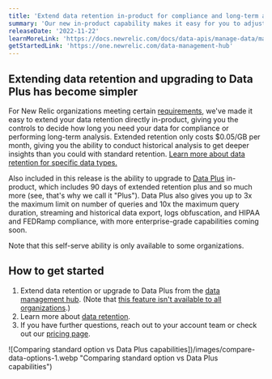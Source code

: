 ```yaml
---
title: 'Extend data retention in-product for compliance and long-term analysis'
summary: 'Our new in-product capability makes it easy for you to adjust your retention or access Data Plus without needing to contact sales'
releaseDate: '2022-11-22'
learnMoreLink: 'https://docs.newrelic.com/docs/data-apis/manage-data/manage-data-retention/#adjust-retention'
getStartedLink: 'https://one.newrelic.com/data-management-hub'
---
```


## Extending data retention and upgrading to Data Plus has become simpler

For New Relic organizations meeting certain [requirements](https://docs.newrelic.com/docs/data-apis/manage-data/manage-data-retention#requirements), we've made it easy to extend your data retention directly in-product, giving you the controls to decide how long you need your data for compliance or performing long-term analysis. Extended retention only costs \$0.05/GB per month, giving you the ability to conduct historical analysis to get deeper insights than you could with standard retention. [Learn more about data retention for specific data types.](https://docs.newrelic.com/docs/data-apis/manage-data/manage-data-retention/#retention-periods)

Also included in this release is the ability to upgrade to [Data Plus](https://docs.newrelic.com/docs/accounts/accounts-billing/new-relic-one-pricing-billing/data-ingest-billing/#data-plus) in-product, which includes 90 days of extended retention plus and so much more (see, that's why we call it "Plus"). Data Plus also gives you up to 3x the maximum limit on number of queries and 10x the maximum query duration, streaming and historical data export, logs obfuscation, and HIPAA and FEDRamp compliance, with more enterprise-grade capabilities coming soon.

Note that this self-serve ability is only available to some organizations.

## How to get started

1. Extend data retention or upgrade to Data Plus from the [data management hub](https://one.newrelic.com/data-management-hub). (Note that [this feature isn't available to all organizations](https://docs.newrelic.com/docs/data-apis/manage-data/manage-data-retention#requirements).)
2. Learn more about [data retention](https://docs.newrelic.com/docs/data-apis/manage-data/manage-data-retention/#retention-periods).
3. If you have further questions, reach out to your account team or check out our [pricing page](https://newrelic.com/pricing).

![Comparing standard option vs Data Plus capabilities])/images/compare-data-options-1.webp "Comparing standard option vs Data Plus capabilities")
